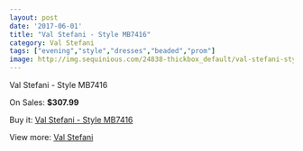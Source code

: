 ```yaml
---
layout: post
date: '2017-06-01'
title: "Val Stefani - Style MB7416"
category: Val Stefani
tags: ["evening","style","dresses","beaded","prom"]
image: http://img.sequinious.com/24838-thickbox_default/val-stefani-style-mb7416.jpg
---
```

Val Stefani - Style MB7416

On Sales: **$307.99**
<a href="https://www.sequinious.com/val-stefani/10443-val-stefani-style-mb7416.html"><amp-img layout="responsive" width="600" height="600" src="//img.sequinious.com/24838-thickbox_default/val-stefani-style-mb7416.jpg" alt="Val Stefani - Style MB7416 0" /></a>
<a href="https://www.sequinious.com/val-stefani/10443-val-stefani-style-mb7416.html"><amp-img layout="responsive" width="600" height="600" src="//img.sequinious.com/24840-thickbox_default/val-stefani-style-mb7416.jpg" alt="Val Stefani - Style MB7416 1" /></a>
<a href="https://www.sequinious.com/val-stefani/10443-val-stefani-style-mb7416.html"><amp-img layout="responsive" width="600" height="600" src="//img.sequinious.com/24839-thickbox_default/val-stefani-style-mb7416.jpg" alt="Val Stefani - Style MB7416 2" /></a>

Buy it: [Val Stefani - Style MB7416](https://www.sequinious.com/val-stefani/10443-val-stefani-style-mb7416.html "Val Stefani - Style MB7416")

View more: [Val Stefani](https://www.sequinious.com/69-Val-Stefani "Val Stefani")